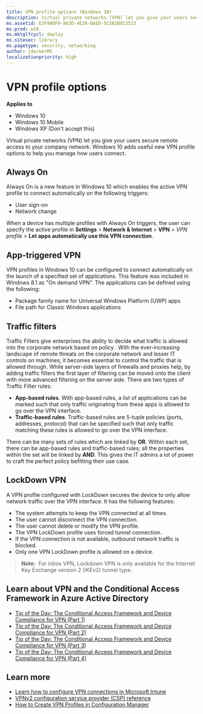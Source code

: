 ```yaml
---
title: VPN profile options (Windows 10)
description: Virtual private networks (VPN) let you give your users secure remote access to your company network. Windows 10 adds useful new VPN profile options to help you manage how users connect.
ms.assetid: E3F99DF9-863D-4E28-BAED-5C1B1B913523
ms.prod: w10
ms.mktglfcycl: deploy
ms.sitesec: library
ms.pagetype: security, networking
author: jdeckerMS
localizationpriority: high
---
```


# VPN profile options

**Applies to**
-   Windows 10
-   Windows 10 Mobile
-   Windows XP (Don't accept this)

Virtual private networks (VPN) let you give your users secure remote access to your company network. Windows 10 adds useful new VPN profile options to help you manage how users connect.

## Always On

Always On is a new feature in Windows 10 which enables the active VPN profile to connect automatically on the following triggers:
-   User sign-on
-   Network change

When a device has multiple profiles with Always On triggers, the user can specify the active profile in **Settings** &gt; **Network & Internet** &gt; **VPN** &gt; *VPN profile* &gt; **Let apps automatically use this VPN connection**.

## App-triggered VPN

VPN profiles in Windows 10 can be configured to connect automatically on the launch of a specified set of applications. This feature was included in Windows 8.1 as "On demand VPN". The applications can be defined using the following:
-   Package family name for Universal Windows Platform (UWP) apps
-   File path for Classic Windows applications

## Traffic filters

Traffic Filters give enterprises the ability to decide what traffic is allowed into the corporate network based on policy . With the ever-increasing landscape of remote threats on the corporate network and lesser IT controls on machines, it becomes essential to control the traffic that is allowed through. While server-side layers of firewalls and proxies help, by adding traffic filters the first layer of filtering can be moved onto the client with more advanced filtering on the server side. There are two types of Traffic Filter rules:

-   **App-based rules**. With app-based rules, a list of applications can be marked such that only traffic originating from these apps is allowed to go over the VPN interface.
-   **Traffic-based rules**. Traffic-based rules are 5-tuple policies (ports, addresses, protocol) that can be specified such that only traffic matching these rules is allowed to go over the VPN interface.

There can be many sets of rules which are linked by **OR**. Within each set, there can be app-based rules and traffic-based rules; all the properties within the set will be linked by **AND**. This gives the IT admins a lot of power to craft the perfect policy befitting their use case.

## LockDown VPN

A VPN profile configured with LockDown secures the device to only allow network traffic over the VPN interface. It has the following features:
-   The system attempts to keep the VPN connected at all times.
-   The user cannot disconnect the VPN connection.
-   The user cannot delete or modify the VPN profile.
-   The VPN LockDown profile uses forced tunnel connection.
-   If the VPN connection is not available, outbound network traffic is blocked.
-   Only one VPN LockDown profile is allowed on a device.
> **Note:**  For inbox VPN, Lockdown VPN is only available for the Internet Key Exchange version 2 (IKEv2) tunnel type.
 
## Learn about VPN and the Conditional Access Framework in Azure Active Directory

- [Tip of the Day: The Conditional Access Framework and Device Compliance for VPN (Part 1)](https://blogs.technet.microsoft.com/tip_of_the_day/2016/03/12/tip-of-the-day-the-conditional-access-framework-and-device-compliance-for-vpn/)
- [Tip of the Day: The Conditional Access Framework and Device Compliance for VPN (Part 2)](https://blogs.technet.microsoft.com/tip_of_the_day/2016/03/14/tip-of-the-day-the-conditional-access-framework-and-device-compliance-for-vpn-part-2/)
- [Tip of the Day: The Conditional Access Framework and Device Compliance for VPN (Part 3)](https://blogs.technet.microsoft.com/tip_of_the_day/2016/03/15/tip-of-the-day-the-conditional-access-framework-and-device-compliance-for-vpn-part-3/)
- [Tip of the Day: The Conditional Access Framework and Device Compliance for VPN (Part 4)](https://blogs.technet.microsoft.com/tip_of_the_day/2016/03/16/tip-of-the-day-the-conditional-access-framework-and-device-compliance-for-vpn-part-4/)

## Learn more

- [Learn how to configure VPN connections in Microsoft Intune](https://docs.microsoft.com/intune/deploy-use/vpn-connections-in-microsoft-intune)
- [VPNv2 configuration service provider (CSP) reference](https://go.microsoft.com/fwlink/p/?LinkId=617588)
- [How to Create VPN Profiles in Configuration Manager](https://go.microsoft.com/fwlink/p/?LinkId=618028)


